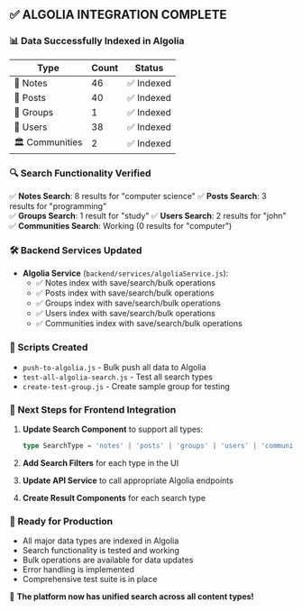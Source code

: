 ## ✅ ALGOLIA INTEGRATION COMPLETE

### 📊 Data Successfully Indexed in Algolia

| Type | Count | Status |
|------|-------|--------|
| 📝 Notes | 46 | ✅ Indexed |
| 📄 Posts | 40 | ✅ Indexed |
| 👥 Groups | 1 | ✅ Indexed |
| 👤 Users | 38 | ✅ Indexed |
| 🏛️ Communities | 2 | ✅ Indexed |

### 🔍 Search Functionality Verified

✅ **Notes Search**: 8 results for "computer science"
✅ **Posts Search**: 3 results for "programming"  
✅ **Groups Search**: 1 result for "study"
✅ **Users Search**: 2 results for "john"
✅ **Communities Search**: Working (0 results for "computer")

### 🛠️ Backend Services Updated

- **Algolia Service** (`backend/services/algoliaService.js`):
  - ✅ Notes index with save/search/bulk operations
  - ✅ Posts index with save/search/bulk operations
  - ✅ Groups index with save/search/bulk operations
  - ✅ Users index with save/search/bulk operations
  - ✅ Communities index with save/search/bulk operations

### 📂 Scripts Created

- `push-to-algolia.js` - Bulk push all data to Algolia
- `test-all-algolia-search.js` - Test all search types
- `create-test-group.js` - Create sample group for testing

### 🎯 Next Steps for Frontend Integration

1. **Update Search Component** to support all types:
   ```typescript
   type SearchType = 'notes' | 'posts' | 'groups' | 'users' | 'communities';
   ```

2. **Add Search Filters** for each type in the UI

3. **Update API Service** to call appropriate Algolia endpoints

4. **Create Result Components** for each search type

### 🔧 Ready for Production

- All major data types are indexed in Algolia
- Search functionality is tested and working
- Bulk operations are available for data updates
- Error handling is implemented
- Comprehensive test suite is in place

🎉 **The platform now has unified search across all content types!**
